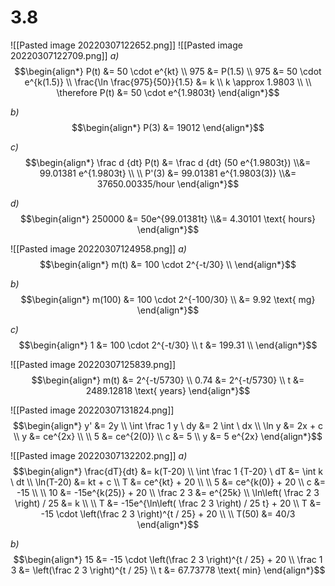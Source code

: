 # 3.8
![[Pasted image 20220307122652.png]]
![[Pasted image 20220307122709.png]]
*a)*
$$\begin{align*}
	P(t) &= 50 \cdot e^{kt} \\
	975 &= P(1.5) \\
	975 &= 50 \cdot e^{k(1.5)} \\
	\frac{\ln \frac{975}{50}}{1.5} &= k \\
	k \approx 1.9803 \\
	\\
	\therefore P(t) &= 50 \cdot e^{1.9803t}
\end{align*}$$

*b)*
$$\begin{align*}
	P(3) &= 19012
\end{align*}$$

*c)*
$$\begin{align*}
	\frac d {dt} P(t)
	&=
		\frac d {dt} (50 e^{1.9803t})
	\\&=
		99.01381 e^{1.9803t}
	\\
	\\
	P'(3) 
	&= 
		99.01381 e^{1.9803(3)}
	\\&= 
		37650.00335/hour
\end{align*}$$

*d)*
$$\begin{align*}
	250000 &= 50e^{99.01381t}
	\\&=
		4.30101 \text{ hours}
\end{align*}$$

![[Pasted image 20220307124958.png]]
*a)*
$$\begin{align*}
	m(t) &= 100 \cdot 2^{-t/30} \\
\end{align*}$$

*b)*
$$\begin{align*}
	m(100) &= 100 \cdot 2^{-100/30} \\
	&= 9.92 \text{ mg}
\end{align*}$$

*c)*
$$\begin{align*}
	1 &= 100 \cdot 2^{-t/30} \\
	t &= 199.31 \\
\end{align*}$$

![[Pasted image 20220307125839.png]]
$$\begin{align*}
	m(t) &= 2^{-t/5730} \\
	0.74 &= 2^{-t/5730} \\
	t &= 2489.12818 \text{ years}
\end{align*}$$

![[Pasted image 20220307131824.png]]
$$\begin{align*}
	y' &= 2y \\
	\int \frac 1 y \ dy &= 2 \int \ dx \\
	\ln y &= 2x + c \\
	y &= ce^{2x} \\
	\\
	5 &= ce^{2(0)} \\
	c &= 5 \\
	y &= 5 e^{2x} 
\end{align*}$$

![[Pasted image 20220307132202.png]]
*a)*
$$\begin{align*}
	\frac{dT}{dt} &= k(T-20) \\
	\int \frac 1 {T-20} \ dT
	&=
		\int k \ dt \\
	\ln(T-20) &= kt + c \\
	T &= ce^{kt} + 20 \\
	\\
	5 &= ce^{k(0)} + 20 \\
	c &= -15 \\
	\\
	10 &= -15e^{k(25)} + 20 \\
	\frac 2 3 &= e^{25k} \\
	\ln\left( \frac 2 3 \right) / 25 &= k \\
	\\
	T &= -15e^{\ln\left( \frac 2 3 \right) / 25 t} + 20 \\
	T &= -15 \cdot \left(\frac 2 3 \right)^{t / 25} + 20 \\
	\\
	T(50) &= 40/3
\end{align*}$$

*b)*
$$\begin{align*}
	15 &= -15 \cdot \left(\frac 2 3 \right)^{t / 25} + 20 \\
	\frac 1 3 &= \left(\frac 2 3 \right)^{t / 25} \\
	t &= 67.73778 \text{ min}
\end{align*}$$
